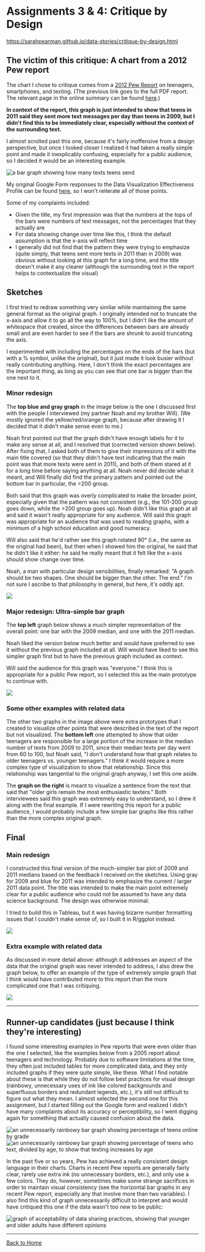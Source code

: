 # Assignments 3 & 4: Critique by Design

https://sarahpearman.github.io/data-stories/critique-by-design.html

## The victim of this critique: A chart from a 2012 Pew report

The chart I chose to critique comes from a [2012 Pew Report](https://www.pewinternet.org/wp-content/uploads/sites/9/media/Files/Reports/2012/PIP_Teens_Smartphones_and_Texting.pdf) on teenagers, smartphones, and texting. (The previous link goes to the full PDF report. The relevant page in the online summary can be found [here](https://www.pewresearch.org/internet/2012/03/19/what-teens-do-with-their-phones/).)

**In context of the report, this graph is just intended to show that teens in 2011 said they sent more text messages per day than teens in 2009, but I didn't find this to be immediately clear, especially without the context of the surrounding text.**

I almost scrolled past this one, because it's fairly inoffensive from a design perspective, but once I looked closer I realized it had taken a really simple point and made it inexplicably confusing, especially for a public audience, so I decided it would be an interesting example.

![a bar graph showing how many texts teens send](https://www.pewresearch.org/internet/wp-content/uploads/sites/9/media/8A567D97A4004E7383FBB1481A872677.jpg)

My original Google Form responses to the Data Visualization Effectiveness Profile can be found [here](/assignment3-files/googleForm.pdf), so I won't reiterate all of those points.

Some of my complaints included:

* Given the title, my first impression was that the numbers at the tops of the bars were numbers of text messages, not the percentages that they actually are
* For data showing change over time like this, I think the default assumption is that the x-axis will reflect time
* I generally did not find that the pattern they were trying to emphasize (quite simply, that teens sent more texts in 2011 than in 2009) was obvious without looking at this graph for a long time, and the title doesn't make it any clearer (although the surrounding text in the report helps to contextualize the visual)

## Sketches

I first tried to redraw something very similar while maintaining the same general format as the original graph. I originally intended not to truncate the x-axis and allow it to go all the way to 100%, but I didn't like the amount of whitespace that created, since the differences between bars are already small and are even harder to see if the bars are shrunk to avoid truncating the axis.

I experimented with including the percentages on the ends of the bars (but with a % symbol, unlike the original), but it just made it look busier without really contributing anything. Here, I don't think the exact percentages are the important thing, as long as you can see that one bar is bigger than the one next to it.

### Minor redesign

The **top blue and gray graph** in the image below is the one I discussed first with the people I interviewed (my partner Noah and my brother Will). (We mostly ignored the yellow/red/orange graph, because after drawing it I decided that it didn't make sense even to me.)

Noah first pointed out that the graph didn't have enough labels for it to make any sense at all, and I resolved that (corrected version shown below). After fixing that, I asked both of them to give their impressions of it with the main title covered (so that they didn't have text indicating that the main point was that more texts were sent in 2011), and both of them stared at it for a long time before saying anything at all. Noah never did decide what it meant, and Will finally did find the primary pattern and pointed out the bottom bar in particular, the >200 group.

Both said that this graph was overly complicated to make the broader point, especially given that the pattern was not consistent (e.g., the 101-200 group goes down, while the >200 group goes up). Noah didn't like this graph at all and said it wasn't really appropriate for any audience. Will said this graph was appropriate for an audience that was used to reading graphs, with a minimum of a high school education and good numeracy.

Will also said that he'd rather see this graph rotated 90° (i.e., the same as the original had been), but then when I showed him the original, he said that he didn't like it either: he said he really meant that it felt like the x-axis should show change over time.

Noah, a man with particular design sensibilities, finally remarked: "A graph should be two shapes. One should be bigger than the other. The end." I'm not sure I ascribe to that philosophy in general, but here, it's oddly apt.

![](assignment3-files/wireframe1-1.png)

### Major redesign: Ultra-simple bar graph

The **top left** graph below shows a much simpler representation of the overall point: one bar with the 2009 median, and one with the 2011 median.

Noah liked the version below much better and would have preferred to see it without the previous graph included at all. Will would have liked to see this simpler graph first but to have the previous graph included as context.

Will said the audience for this graph was "everyone." I think this is appropriate for a public Pew report, so I selected this as the main prototype to continue with.

![](assignment3-files/wireframe2.png)

### Some other examples with related data

The other two graphs in the image above were extra prototypes that I created to visualize other points that were described in the text of the report but not visualized. The **bottom left** one attempted to show that older teenagers are responsible for a large portion of the increase in the median number of texts from 2009 to 2011, since their median texts per day went from 60 to 100, but Noah said, "I don't understand how that graph relates to older teenagers vs. younger teenagers." I think it would require a more complex type of visualization to show that relationship. Since this relationship was tangential to the original graph anyway, I set this one aside.

The **graph on the right** is meant to visualize a sentence from the text that said that "older girls remain the most enthusiastic texters." Both interviewees said this graph was extremely easy to understand, so I drew it along with the final example. If I were rewriting this report for a public audience, I would probably include a few simple bar graphs like this rather than the more complex original graph.

## Final

### Main redesign

I constructed this final version of the much-simpler bar plot of 2009 and 2011 medians based on the feedback I received on the sketches. Using gray for 2009 and blue for 2011 was intended to emphasize the current / larger 2011 data point. The title was intended to make the main point extremely clear for a public audience who could not be assumed to have any data science background. The design was otherwise minimal.

I tried to build this in Tableau, but it was having bizarre number formatting issues that I couldn't make sense of, so I built it in R/ggplot instead.

![](assignment3-files/medianTexts.png)

### Extra example with related data

As discussed in more detail above: although it addresses an aspect of the data that the original graph was never intended to address, I also drew the graph below, to offer an example of the type of extremely simple graph that I think would have contributed more to this report than the more complicated one that I was critiquing.

![](assignment3-files/boysVsGirls.png)

---

## Runner-up candidates (just because I think they're interesting)

I found some interesting examples in Pew reports that were even older than the one I selected, like the examples below from a 2005 report about teenagers and technology. Probably due to software limitations at the time, they often just included tables for more complicated data, and they only included graphs if they were quite simple, like these. What I find notable about these is that while they do not follow best practices for visual design (rainbowy, unnecessary uses of ink like colored backgrounds and superfluous borders and redundant legends, etc.), it's still not difficult to figure out what they mean. I almost selected the second one for this assignment, but I started filling out the Google form and realized I didn't have many complaints about its accuracy or perceptibility, so I went digging again for something that actually caused confusion about the data.

![an unnecessarily rainbowy bar graph showing percentage of teens online by grade](https://www.pewresearch.org/internet/wp-content/uploads/sites/9/media/A18130F4A4FC4240A0DEA78355D85CEB.jpg)
![an unnecessarily rainbowy bar graph showing percentage of teens who text, divided by age, to show that texting increases by age](https://www.pewresearch.org/internet/wp-content/uploads/sites/9/media/87A0E80B8B244D20959D4B8C966CDE8B.jpg)

In the past five or so years, Pew has achieved a really consistent design language in their charts. Charts in recent Pew reports are generally fairly clear, rarely use extra ink (no unnecessary borders, etc.), and only use a few colors. They do, however, sometimes make some strange sacrifices in order to maintain visual consistency (see the horizontal bar graphs in any recent Pew report, especially any that involve more than two variables). I also find this kind of graph unnecessarily difficult to interpret and would have critiqued this one if the data wasn't too new to be public:

![graph of acceptability of data sharing practices, showing that younger and older adults have different opinions](https://www.pewresearch.org/internet/wp-content/uploads/sites/9/2019/11/PI_2019.11.14_privacy_3-04.png?resize=640,513)

---

[Back to Home](https://sarahpearman.github.io/data-stories/)
